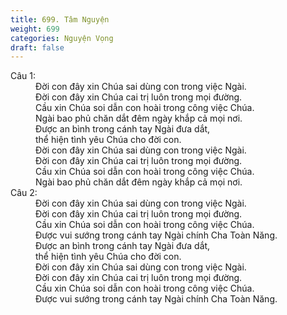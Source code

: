 ```yaml
---
title: 699. Tâm Nguyện
weight: 699
categories: Nguyện Vọng
draft: false
---
```

<dl><dt>Câu 1:</dt><dd data-verse="1">Ðời con đây xin Chúa sai dùng con trong việc Ngài. <br/>Ðời con đây xin Chúa cai trị luôn trong mọi đường. <br/>Cầu xin Chúa soi dẫn con hoài trong công việc Chúa. <br/>Ngài bao phủ chăn dắt đêm ngày khắp cả mọi nơi. <br/>Ðược an bình trong cánh tay Ngài đưa dắt, <br/>thể hiện tình yêu Chúa cho đời con. <br/>Ðời con đây xin Chúa sai dùng con trong việc Ngài. <br/>Ðời con đây xin Chúa cai trị luôn trong mọi đường. <br/>Cầu xin Chúa soi dẫn con hoài trong công việc Chúa. <br/>Ngài bao phủ chăn dắt đêm ngày khắp cả mọi nơi. <dt>Câu 2:</dt><dd data-verse="1">Ðời con đây xin Chúa sai dùng con trong việc Ngài. <br/>Ðời con đây xin Chúa cai trị luôn trong mọi đường. <br/>Cầu xin Chúa soi dẫn con hoài trong công việc Chúa. <br/>Được vui sướng trong cánh tay Ngài chính Cha Toàn Năng. <br/>Ðược an bình trong cánh tay Ngài đưa dắt, <br/>thể hiện tình yêu Chúa cho đời con. <br/>Ðời con đây xin Chúa sai dùng con trong việc Ngài. <br/>Ðời con đây xin Chúa cai trị luôn trong mọi đường. <br/>Cầu xin Chúa soi dẫn con hoài trong công việc Chúa. <br/>Được vui sướng trong cánh tay Ngài chính Cha Toàn Năng. </dd></dl>